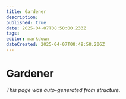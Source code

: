 ```yaml
---
title: Gardener
description: 
published: true
date: 2025-04-07T08:50:00.233Z
tags: 
editor: markdown
dateCreated: 2025-04-07T08:49:58.206Z
---
```


# Gardener

*This page was auto-generated from structure.*